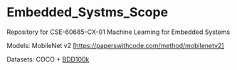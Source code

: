 # Embedded_Systms_Scope

Repository for CSE-60685-CX-01 Machine Learning for Embedded Systems

Models: MobileNet v2 [https://paperswithcode.com/method/mobilenetv2]

Datasets: COCO + [BDD100k](https://www.vis.xyz/bdd100k/)
